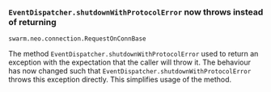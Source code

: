 ### `EventDispatcher.shutdownWithProtocolError` now throws instead of returning

`swarm.neo.connection.RequestOnConnBase`

The method `EventDispatcher.shutdownWithProtocolError` used to return an
exception with the expectation that the caller will throw it. The behaviour has
now changed such that `EventDispatcher.shutdownWithProtocolError` throws this
exception directly. This simplifies usage of the method.

